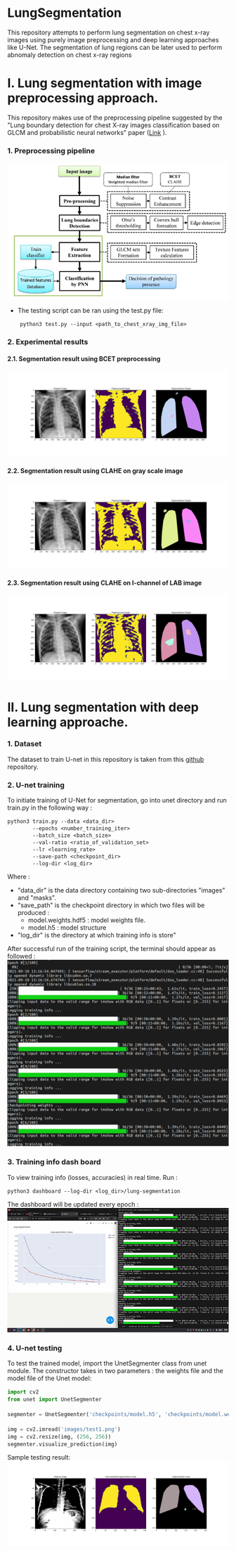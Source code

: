 # LungSegmentation
This repository attempts to perform lung segmentation on chest x-ray images using purely image preprocessing and deep learning approaches like U-Net. The segmentation of lung regions can be later used to perform abnomaly detection on chest x-ray regions

# I. Lung segmentation with image preprocessing approach.
This repository makes use of the preprocessing pipeline suggested by the "Lung boundary detection for chest X-ray images classification based on GLCM and probabilistic neural networks" paper ([Link](https://www.sciencedirect.com/science/article/pii/S1877050919315145) ).

### 1. Preprocessing pipeline
![Preprocessing pipeline](./media/lungseg_pipeline.png)

 - The testing script can be ran using the test.py file:
```
	python3 test.py --input <path_to_chest_xray_img_file>
```

### 2. Experimental results
#### 2.1. Segmentation result using BCET preprocessing
![Lung segmentation BCET](./media/lungseg_opencv_bcet.png)

#### 2.2. Segmentation result using CLAHE on gray scale image
![Lung segmentation CLAHE](./media/lungseg_opencv_clahe.png)

#### 2.3. Segmentation result using CLAHE on l-channel of LAB image
![Lung segmentation CLAHE-LAB](./media/lungseg_opencv_clahe_lab.png)

# II. Lung segmentation with deep learning approache.
### 1. Dataset
The dataset to train U-net in this repository is taken from this [github](https://github.com/IlliaOvcharenko/lung-segmentation) repository.

### 2. U-net training
To initiate training of U-Net for segmentation, go into unet directory and run train.py in the following way :
```console
python3 train.py --data <data_dir>
		--epochs <number_training_iter>
		--batch_size <batch_size>
		--val-ratio <ratio_of_validation_set>
		--lr <learning_rate>
		--save-path <checkpoint_dir>
		--log-dir <log_dir>
```

Where :
   * "data_dir" is the data directory containing two sub-directories "images" and "masks". 
   * "save_path" is the checkpoint directory in which two files will be produced :
       * model.weights.hdf5 : model weights file.
       * model.h5 : model structure
   * "log_dir" is the directory at which training info is store"

After successful run of the training script, the terminal should appear as followed :
![Training log unet](./media/unet_training_log.png)

### 3. Training info dash board
To view training info (losses, accuracies) in real time. Run :

```console
python3 dashboard --log-dir <log_dir>/lung-segmentation
```

The dashboard will be updated every epoch :
![Live updating dashboard](./media/live_updating_dashboard.gif)

### 4. U-net testing
To test the trained model, import the UnetSegmenter class from unet module. The constructor takes in two parameters : the weights file and the model file of the Unet model:
```python
import cv2
from unet import UnetSegmenter

segmenter = UnetSegmenter('checkpoints/model.h5', 'checkpoints/model.weights.hdf5')

img = cv2.imread('images/test1.png')
img = cv2.resize(img, (256, 256))
segmenter.visualize_prediction(img)
```

Sample testing result:
![Unet testing result](./media/lungseg_unet.png)
